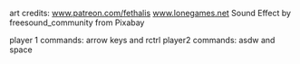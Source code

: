 art credits: www.patreon.com/fethalis www.lonegames.net
Sound Effect by freesound_community from Pixabay

player 1 commands: arrow keys and rctrl
player2 commands: asdw and space